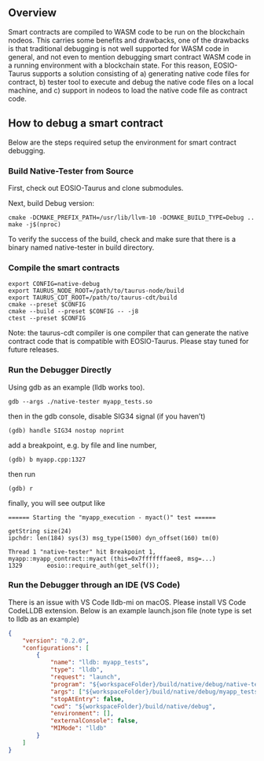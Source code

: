 ## Overview

Smart contracts are compiled to WASM code to be run on the blockchain nodeos. This carries some benefits and drawbacks, one of the drawbacks is that traditional debugging is not well supported for WASM code in general, and not even to mention debugging smart contract WASM code in a running environment with a blockchain state. For this reason, EOSIO-Taurus supports a solution consisting of a) generating native code files for contract, b) tester tool to execute and debug the native code files on a local machine, and c) support in nodeos to load the native code file as contract code.

## How to debug a smart contract

Below are the steps required setup the environment for smart contract debugging.

### Build Native-Tester from Source
First, check out EOSIO-Taurus and clone submodules.

Next, build Debug version:

```shell
cmake -DCMAKE_PREFIX_PATH=/usr/lib/llvm-10 -DCMAKE_BUILD_TYPE=Debug ..
make -j$(nproc)
```

To verify the success of the build, check and make sure that there is a binary named native-tester in build directory.

### Compile the smart contracts

```shell
export CONFIG=native-debug
export TAURUS_NODE_ROOT=/path/to/taurus-node/build
export TAURUS_CDT_ROOT=/path/to/taurus-cdt/build
cmake --preset $CONFIG
cmake --build --preset $CONFIG -- -j8
ctest --preset $CONFIG
```

Note: the taurus-cdt compiler is one compiler that can generate the native contract code that is compatible with EOSIO-Taurus. Please stay tuned for future releases.

### Run the Debugger Directly

Using gdb as an example (lldb works too).

```shell
gdb --args ./native-tester myapp_tests.so
```

then in the gdb console, disable SIG34 signal (if you haven’t)

```shell
(gdb) handle SIG34 nostop noprint
```

add a breakpoint, e.g. by file and line number,

```shell
(gdb) b myapp.cpp:1327
```

then run

```shell
(gdb) r
```
finally, you will see output like

```shell
====== Starting the "myapp_execution - myact()" test ======

getString size(24)
ipchdr: len(184) sys(3) msg_type(1500) dyn_offset(160) tm(0)

Thread 1 "native-tester" hit Breakpoint 1, myapp::myapp_contract::myact (this=0x7fffffffaee8, msg=...)
1329	   eosio::require_auth(get_self());
```

### Run the Debugger through an IDE (VS Code)

There is an issue with VS Code lldb-mi on macOS. Please install VS Code CodeLLDB extension.
Below is an example launch.json file (note type is set to lldb as an example)

```json
{
    "version": "0.2.0",
    "configurations": [
        {
            "name": "lldb: myapp_tests",
            "type": "lldb",
            "request": "launch",
            "program": "${workspaceFolder}/build/native/debug/native-tester",
            "args": ["${workspaceFolder}/build/native/debug/myapp_tests.so"],
            "stopAtEntry": false,
            "cwd": "${workspaceFolder}/build/native/debug",
            "environment": [],
            "externalConsole": false,
            "MIMode": "lldb"
        }
    ]
}
```

